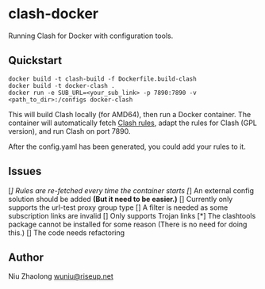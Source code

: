 # clash-docker

Running Clash for Docker with configuration tools.

## Quickstart

``` shell
docker build -t clash-build -f Dockerfile.build-clash
docker build -t docker-clash .
docker run -e SUB_URL=<your_sub_link> -p 7890:7890 -v <path_to_dir>:/configs docker-clash
```

This will build Clash locally (for AMD64), then run a Docker container.
The container will automatically fetch [Clash rules](https://github.com/Loyalsoldier/clash-rules),
adapt the rules for Clash (GPL version), and run Clash on port 7890.

After the config.yaml has been generated, you could add your rules to it.

## Issues

[*] Rules are re-fetched every time the container starts
[*] An external config solution should be added **(But it need to be easier.)**
[] Currently only supports the url-test proxy group type
[] A filter is needed as some subscription links are invalid
[] Only supports Trojan links
[*] The clashtools package cannot be installed for some reason (There is no need for doing this.)
[] The code needs refactoring

## Author

Niu Zhaolong <wuniu@riseup.net>
